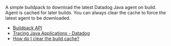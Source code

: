 A simple buildpack to download the latest Datadog Java agent on build.
Agent is cached for later builds.
You can always clear the cache to force the latest agent to be downloaded.

- [Buildpack API](https://devcenter.heroku.com/articles/buildpack-api)
- [Tracing Java Applications - Datadog](https://docs.datadoghq.com/tracing/trace_collection/dd_libraries/java/?tab=springboot)
- [How do I clear the build cache?](https://help.heroku.com/18PI5RSY/how-do-i-clear-the-build-cache)

